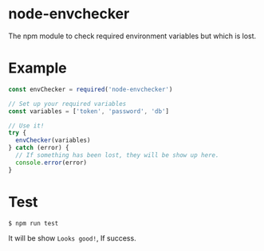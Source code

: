 # node-envchecker
The npm module to check required environment variables but which is lost.

# Example

```javascript
const envChecker = required('node-envchecker')

// Set up your required variables
const variables = ['token', 'password', 'db']

// Use it!
try {
  envChecker(variables)
} catch (error) {
  // If something has been lost, they will be show up here.
  console.error(error)
}

```

# Test
```
$ npm run test
```

It will be show `Looks good!`, If success.